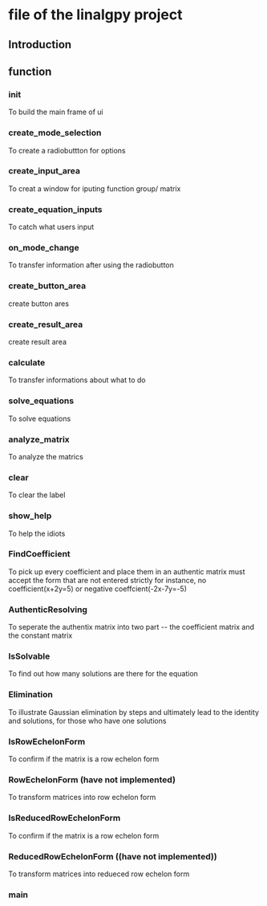 # file of the linalgpy project

## Introduction

## function

### __init__

To build the main frame of ui

### create_mode_selection

To create a radiobuttton for options

### create_input_area

To creat a window for iputing function group/ matrix

### create_equation_inputs

To catch what users input

### on_mode_change

To transfer information after using the radiobutton

### create_button_area

create button ares

### create_result_area

create result area

### calculate

To transfer informations about what to do

### solve_equations

To solve equations

### analyze_matrix

To analyze the matrics

### clear

To clear the label

### show_help

To help the idiots

### FindCoefficient

To pick up every coefficient and place them in an authentic matrix
must accept the form that are not entered strictly
for instance, no coefficient(x+2y=5) or negative coeffcient(-2x-7y=-5)

### AuthenticResolving

To seperate the authentix matrix into two part -- the coefficient matrix and the constant matrix

### IsSolvable

To find out how many solutions are there for the equation

### Elimination

To illustrate Gaussian elimination by steps and ultimately lead to the identity and solutions, for those who have one solutions

### IsRowEchelonForm

To confirm if the matrix is a row echelon form

### RowEchelonForm (have not implemented)

To transform matrices into row echelon form

### IsReducedRowEchelonForm

To confirm if the matrix is a row echelon form

### ReducedRowEchelonForm ((have not implemented))

To transform matrices into redueced row echelon form

### main
